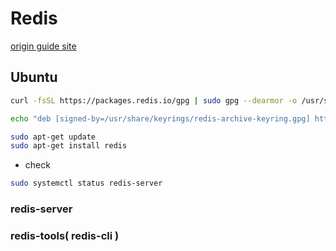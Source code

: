 # Redis

[origin guide site](https://redis.io/docs/getting-started/installation/install-redis-on-linux/)

## Ubuntu

```bash
curl -fsSL https://packages.redis.io/gpg | sudo gpg --dearmor -o /usr/share/keyrings/redis-archive-keyring.gpg

echo "deb [signed-by=/usr/share/keyrings/redis-archive-keyring.gpg] https://packages.redis.io/deb $(lsb_release -cs) main" | sudo tee /etc/apt/sources.list.d/redis.list

sudo apt-get update
sudo apt-get install redis
```
 - check
```bash
sudo systemctl status redis-server
```

### redis-server
### redis-tools( redis-cli )